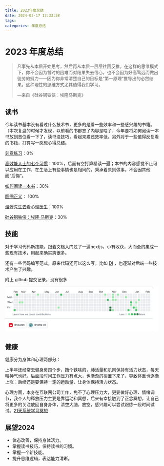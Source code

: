```yaml
---
title: 2023年度总结
date: 2024-02-17 12:33:58
tags:
categories: 年度总结
---
```


# 2023 年度总结

> 凡事先从本质开始思考，然后再从本质一层层往回反推。在这样的思维模式下，你不会因为暂时的困难而对结果失去信心，也不会因为好高骛远而做出徒劳的努力——因为你非常清楚自己的目标是“第一原理”推导出的必然结果。这种理性的思维方式尤其值得我们学习。
>
> —来自《硅谷钢铁侠：埃隆马斯克》

<!-- more -->

## 读书

今年读书基本没有看过什么技术书，更多的是看一些效率和一些感兴趣的书籍。（本次复盘的时候才发现，以前看的书都忘了内容是啥了，今年要将如何阅读一本书放到首位看一下了，读书没技巧，看起来累还效率低。另外对于一些值得反复看的书籍，打算写一感想心得总结。

[刻意练习](https://book.douban.com/subject/26895993/)：0%

[高效能人士的七个习惯](https://book.douban.com/subject/5325618/)：100%，后面有空打算精读一遍；本书的内容感觉不止可以应用在工作，在生活上有些事情也是相同的，秉承着原则做事，不会因其他而“后悔”。

[如何阅读一本书](https://book.douban.com/subject/1013208/)：30%

[圆圈正义](https://book.douban.com/subject/34815132/)： 100%

[蛤蟆先生去看心理医生](https://book.douban.com/subject/35143790/)：100%

[硅谷钢铁侠：埃隆·马斯克](https://book.douban.com/subject/26759508/)：30%



## 技能

对于学习代码新技能，跟着文档入门过了一遍nextjs，小有收获，大而全的集成一些现有技术，用起来确实爽很多。

还有一些代码编写范式，原来代码还可以这么写，比如 [DI](https://github.com/opensumi/di) ，也逐渐对后端一些技术产生了兴趣。

附上 github 提交记录，没有很多

![image-20240217192729124](https://raw.githubusercontent.com/popring/assets-repo/master/img/202402171931607.png)

## 健康

健康分为身体和心理两部分：

上半年还经常去健身房跑个步，撸个铁啥的，肺活量和肌肉保持有活力状态，每天精神气也好。后面段时间工作压力有点大，也渐渐的搁置下来了，导致体重也逐渐上涨；后续还是要保持一定的运动量，让身体保持活力状态。

心理方面，本身在互联网公司工作，免不了心理压力大，更要做好心理、情绪调节，我个人的释放压力主要是靠运动和冥想，后来有幸接触到了正念冥想，让自己将更多的关注放回自身身体，清空大脑，放空，感兴趣可以尝试跟练一段时间试试。[21天系统学习冥想](https://www.bilibili.com/video/BV1NM4y1d7aC/)



## 展望2024

- 体态改善，保持身体活力。
- 掌握读书技巧，保持读书的习惯。
- 掌握一个新技能。
- 提升思维逻辑，表达能力清晰。

